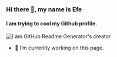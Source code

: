 ### Hi there 👋, my name is Efe
#### I am trying to cool my Github profile.
![I am GitHub Readme Generator's creator](https://aw3rque.github.io/github-profile-readme-generator/images/banner.png)

- 🔭 I’m currently working on this page. 




